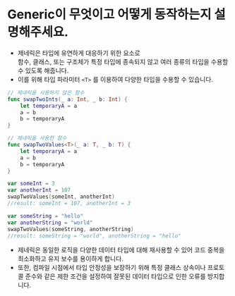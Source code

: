 # Generic이 무엇이고 어떻게 동작하는지 설명해주세요.

- 제네릭은 타입에 유연하게 대응하기 위한 요소로<br>
함수, 클래스, 또는 구조체가 특정 타입에 종속되지 않고 여러 종류의 타입을 수용할 수 있도록 해줍니다.
- 이를 위해 타입 파라미터 `<T>` 를 이용하여 다양한 타입을 수용할 수 있습니다.

```swift
// 제네릭을 사용하지 않은 함수
func swapTwoInts(_ a: Int, _ b: Int) {
    let temporaryA = a
    a = b
    b = temporaryA
}

// 제네릭을 사용한 함수
func swapTwoValues<T>(_ a: T, _ b: T) {
    let temporaryA = a
    a = b
    b = temporaryA
}

var someInt = 3
var anotherInt = 107
swapTwoValues(someInt, anotherInt)
//result: someInt = 107, anotherInt = 3

var someString = "hello"
var anotherString = "world"
swapTwoValues(someString, anotherString)
//result: someString = "world", anotherString = "hello"
```

- 제네릭은 동일한 로직을 다양한 데이터 타입에 대해 재사용할 수 있어 코드 중복을 최소화하고 유지 보수를 용이하게 합니다.
- 또한, 컴파일 시점에서 타입 안정성을 보장하기 위해 특정 클래스 상속이나 프로토콜 준수와 같은 제한 조건을 설정하여 잘못된 데이터 타입으로 인한 오류를 방지합니다.
